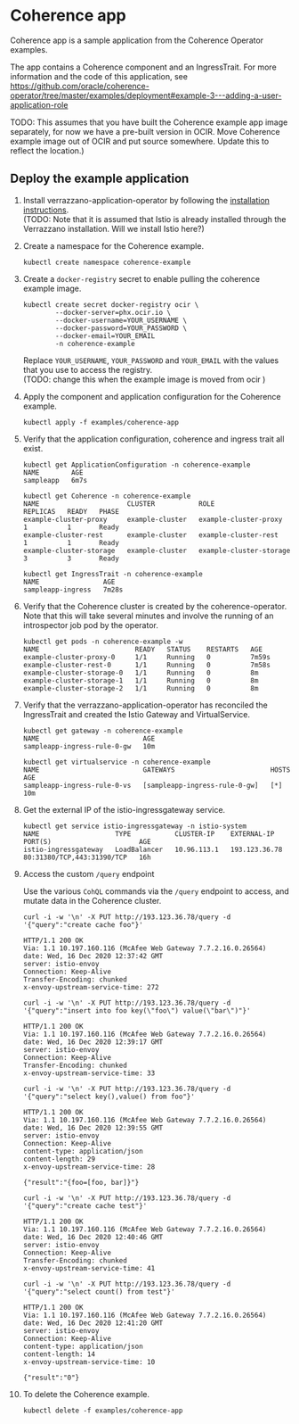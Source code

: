 # Coherence app

Coherence app is a sample application from the Coherence Operator examples.

The app contains a Coherence component and an IngressTrait. For more information and the code of this application, see https://github.com/oracle/coherence-operator/tree/master/examples/deployment#example-3---adding-a-user-application-role

TODO: This assumes that you have built the Coherence example app image separately, for now we have a pre-built version in OCIR. Move Coherence example image out of OCIR and put source somewhere. Update this to reflect the location.)

## Deploy the example application
1. Install verrazzano-application-operator by following the [installation instructions](../../install/README.md).  
(TODO:  Note that it is assumed that Istio is already installed through the Verrazzano installation.  Will we install Istio here?)

1. Create a namespace for the Coherence example.
   ```
   kubectl create namespace coherence-example
   ```

1. Create a `docker-registry` secret to enable pulling the coherence example image.  

   ```
   kubectl create secret docker-registry ocir \
           --docker-server=phx.ocir.io \
           --docker-username=YOUR_USERNAME \
           --docker-password=YOUR_PASSWORD \
           --docker-email=YOUR_EMAIL
           -n coherence-example
   ```

   Replace `YOUR_USERNAME`, `YOUR_PASSWORD` and `YOUR_EMAIL` with the values that you
   use to access the registry.  
   (TODO: change this when the example image is moved from ocir )

1. Apply the component and application configuration for the Coherence example.
   ```
   kubectl apply -f examples/coherence-app
   ```
1. Verify that the application configuration, coherence and ingress trait all exist.
   ```
   kubectl get ApplicationConfiguration -n coherence-example
   NAME        AGE
   sampleapp   6m7s

   kubectl get Coherence -n coherence-example
   NAME                      CLUSTER           ROLE                      REPLICAS   READY   PHASE
   example-cluster-proxy     example-cluster   example-cluster-proxy     1          1       Ready
   example-cluster-rest      example-cluster   example-cluster-rest      1          1       Ready
   example-cluster-storage   example-cluster   example-cluster-storage   3          3       Ready

   kubectl get IngressTrait -n coherence-example
   NAME                AGE
   sampleapp-ingress   7m28s
   ```   
1. Verify that the Coherence cluster is created by the coherence-operator.  Note that this will take several minutes and involve the running of an introspector job pod by the operator.
   ```
   kubectl get pods -n coherence-example -w
   NAME                        READY   STATUS    RESTARTS   AGE
   example-cluster-proxy-0     1/1     Running   0          7m59s
   example-cluster-rest-0      1/1     Running   0          7m58s
   example-cluster-storage-0   1/1     Running   0          8m
   example-cluster-storage-1   1/1     Running   0          8m
   example-cluster-storage-2   1/1     Running   0          8m
   ```      

1. Verify that the verrazzano-application-operator has reconciled the IngressTrait and created the Istio Gateway and VirtualService.
   ```
   kubectl get gateway -n coherence-example
   NAME                          AGE
   sampleapp-ingress-rule-0-gw   10m

   kubectl get virtualservice -n coherence-example
   NAME                          GATEWAYS                        HOSTS   AGE
   sampleapp-ingress-rule-0-vs   [sampleapp-ingress-rule-0-gw]   [*]     10m
   ```   

1. Get the external IP of the istio-ingressgateway service.
   ```
   kubectl get service istio-ingressgateway -n istio-system
   NAME                   TYPE           CLUSTER-IP    EXTERNAL-IP     PORT(S)                      AGE
   istio-ingressgateway   LoadBalancer   10.96.113.1   193.123.36.78   80:31380/TCP,443:31390/TCP   16h
   ```   

1.  Access the custom `/query` endpoint

    Use the various `CohQL` commands via the `/query` endpoint to access, and mutate data in the Coherence cluster.

    ```
    curl -i -w '\n' -X PUT http://193.123.36.78/query -d '{"query":"create cache foo"}'

    HTTP/1.1 200 OK
    Via: 1.1 10.197.160.116 (McAfee Web Gateway 7.7.2.16.0.26564)
    date: Wed, 16 Dec 2020 12:37:42 GMT
    server: istio-envoy
    Connection: Keep-Alive
    Transfer-Encoding: chunked
    x-envoy-upstream-service-time: 272

    curl -i -w '\n' -X PUT http://193.123.36.78/query -d '{"query":"insert into foo key(\"foo\") value(\"bar\")"}'

    HTTP/1.1 200 OK
    Via: 1.1 10.197.160.116 (McAfee Web Gateway 7.7.2.16.0.26564)
    date: Wed, 16 Dec 2020 12:39:17 GMT
    server: istio-envoy
    Connection: Keep-Alive
    Transfer-Encoding: chunked
    x-envoy-upstream-service-time: 33

    curl -i -w '\n' -X PUT http://193.123.36.78/query -d '{"query":"select key(),value() from foo"}'

    HTTP/1.1 200 OK
    Via: 1.1 10.197.160.116 (McAfee Web Gateway 7.7.2.16.0.26564)
    date: Wed, 16 Dec 2020 12:39:55 GMT
    server: istio-envoy
    Connection: Keep-Alive
    content-type: application/json
    content-length: 29
    x-envoy-upstream-service-time: 28

    {"result":"{foo=[foo, bar]}"}

    curl -i -w '\n' -X PUT http://193.123.36.78/query -d '{"query":"create cache test"}'

    HTTP/1.1 200 OK
    Via: 1.1 10.197.160.116 (McAfee Web Gateway 7.7.2.16.0.26564)
    date: Wed, 16 Dec 2020 12:40:46 GMT
    server: istio-envoy
    Connection: Keep-Alive
    Transfer-Encoding: chunked
    x-envoy-upstream-service-time: 41

    curl -i -w '\n' -X PUT http://193.123.36.78/query -d '{"query":"select count() from test"}'

    HTTP/1.1 200 OK
    Via: 1.1 10.197.160.116 (McAfee Web Gateway 7.7.2.16.0.26564)
    date: Wed, 16 Dec 2020 12:41:20 GMT
    server: istio-envoy
    Connection: Keep-Alive
    content-type: application/json
    content-length: 14
    x-envoy-upstream-service-time: 10

    {"result":"0"}
    ```

1. To delete the Coherence example.
   ```
   kubectl delete -f examples/coherence-app
   ```
